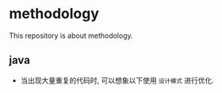 # methodology

This repository is about methodology.

## java

- 当出现大量重复的代码时, 可以想象以下使用 `设计模式` 进行优化.
